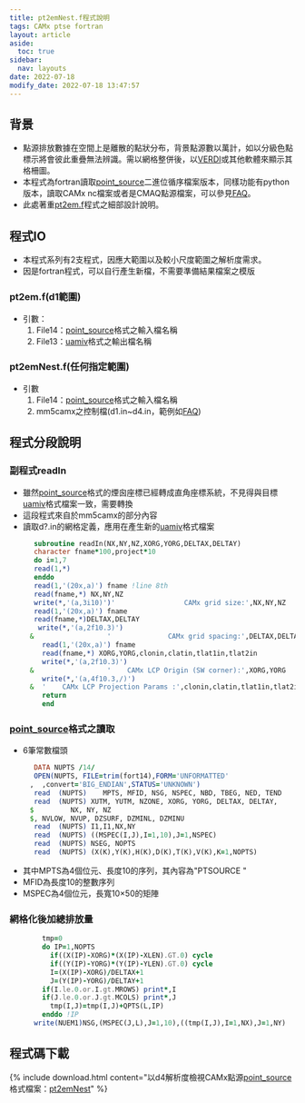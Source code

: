 ```yaml
---
title: pt2emNest.f程式說明
tags: CAMx ptse fortran
layout: article
aside:
  toc: true
sidebar:
  nav: layouts
date: 2022-07-18
modify_date: 2022-07-18 13:47:57
---
```


## 背景
- 點源排放數據在空間上是離散的點狀分布，背景點源數以萬計，如以分級色點標示將會彼此重疊無法辨識。需以網格整併後，以[VERDI][VERDI]或其他軟體來顯示其格柵圖。
- 本程式為fortran讀取[point_source][ptsrc_fmt]二進位循序檔案版本，同樣功能有python版本，讀取CAMx nc檔案或者是CMAQ點源檔案，可以參見[FAQ][emis]。
- 此處著重[pt2em.f](https://github.com/sinotec2/Focus-on-Air-Quality/blob/main/CAMx/ptse/pt2emNest.f)程式之細部設計說明。

## 程式IO
- 本程式系列有2支程式，因應大範圍以及較小尺度範圍之解析度需求。
- 因是fortran程式，可以自行產生新檔，不需要準備結果檔案之模版

### pt2em.f(d1範圍)
- 引數：
  1. File14：[point_source][ptsrc_fmt]格式之輸入檔名稱
  1. File13：[uamiv][uamiv]格式之輸出檔名稱

### pt2emNest.f(任何指定範圍)
- 引數
  1. File14：[point_source][ptsrc_fmt]格式之輸入檔名稱
  1. mm5camx之控制檔(d1.in\~d4.in，範例如[FAQ][emis])

## 程式分段說明
### 副程式readIn
- 雖然[point_source][ptsrc_fmt]格式的煙囪座標已經轉成直角座標系統，不見得與目標[uamiv][uamiv]格式檔案一致，需要轉換
- 這段程式來自於mm5camx的部分內容
- 讀取d?.in的網格定義，應用在產生新的[uamiv][uamiv]格式檔案

```fortran
      subroutine readIn(NX,NY,NZ,XORG,YORG,DELTAX,DELTAY)
      character fname*100,project*10
      do i=1,7
      read(1,*)
      enddo
      read(1,'(20x,a)') fname !line 8th
      read(fname,*) NX,NY,NZ
      write(*,'(a,3i10)')'                 CAMx grid size:',NX,NY,NZ
      read(1,'(20x,a)') fname
      read(fname,*)DELTAX,DELTAY
       write(*,'(a,2f10.3)')
     &                  '              CAMx grid spacing:',DELTAX,DELTAY
        read(1,'(20x,a)') fname
        read(fname,*) XORG,YORG,clonin,clatin,tlat1in,tlat2in
        write(*,'(a,2f10.3)')
     &                  '    CAMx LCP Origin (SW corner):',XORG,YORG
        write(*,'(a,4f10.3,/)')
     &  '    CAMx LCP Projection Params :',clonin,clatin,tlat1in,tlat2in
        return
        end
```
### [point_source][ptsrc_fmt]格式之讀取
- 6筆常數檔頭

```fortran
      DATA NUPTS /14/
      OPEN(NUPTS, FILE=trim(fort14),FORM='UNFORMATTED'
     ,  ,convert='BIG_ENDIAN',STATUS='UNKNOWN')
      read  (NUPTS)    MPTS, MFID, NSG, NSPEC, NBD, TBEG, NED, TEND
      read  (NUPTS) XUTM, YUTM, NZONE, XORG, YORG, DELTAX, DELTAY,
     $         NX, NY, NZ
     $, NVLOW, NVUP, DZSURF, DZMINL, DZMINU
      read  (NUPTS) I1,I1,NX,NY
      read  (NUPTS) ((MSPEC(I,J),I=1,10),J=1,NSPEC)
      read  (NUPTS) NSEG, NOPTS
      read  (NUPTS) (X(K),Y(K),H(K),D(K),T(K),V(K),K=1,NOPTS)
```
- 其中MPTS為4個位元、長度10的序列，其內容為"PTSOURCE  "
- MFID為長度10的整數序列
- MSPEC為4個位元，長寬10&times;50的矩陣

### 網格化後加總排放量

```fortran
        tmp=0
        do IP=1,NOPTS
          if((X(IP)-XORG)*(X(IP)-XLEN).GT.0) cycle
          if((Y(IP)-YORG)*(Y(IP)-YLEN).GT.0) cycle
          I=(X(IP)-XORG)/DELTAX+1
          J=(Y(IP)-YORG)/DELTAY+1
        if(I.le.0.or.I.gt.MROWS) print*,I
        if(J.le.0.or.J.gt.MCOLS) print*,J
          tmp(I,J)=tmp(I,J)+QPTS(L,IP)
        enddo !IP
      write(NUEM1)NSG,(MSPEC(J,L),J=1,10),((tmp(I,J),I=1,NX),J=1,NY)
```

## 程式碼下載

{% include download.html content="以d4解析度檢視CAMx點源[point_source][ptsrc_fmt]格式檔案：[pt2emNest](https://github.com/sinotec2/Focus-on-Air-Quality/blob/main/CAMx/ptse/pt2emNest.f)" %}


[ptsrc_fmt]: <https://sinotec2.github.io/FAQ/2022/07/18/PTSRCE_format.html> "CAMx點源格式說明"
[emis]: <https://sinotec2.github.io/FAQ/2022/07/04/emis.html#點源轉檔結果之確認> "FAQ->CMAQ/CAMx排放量檔案之轉換->點源轉檔結果之確認"
[uamiv]: <https://github.com/sinotec2/camxruns/wiki/CAMx(UAM)的檔案格式> "CAMx所有二進制 I / O文件的格式，乃是遵循早期UAM(城市空氣流域模型EPA，1990年）建立的慣例。 該二進制文件包含4筆不隨時間改變的表頭記錄，其後則為時間序列的數據記錄。詳見CAMx(UAM)的檔案格式"
[VERDI]: <https://www.airqualitymodeling.org/index.php/VERDI_1.5_User_Manual> "Visualization Environment for Rich Data Interpretation"